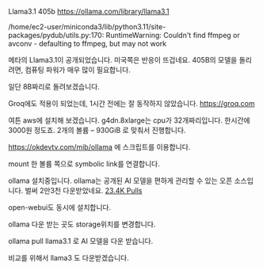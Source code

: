 Llama3.1 405b
https://ollama.com/library/llama3.1

/home/ec2-user/miniconda3/lib/python3.11/site-packages/pydub/utils.py:170: RuntimeWarning: Couldn't find ffmpeg or avconv - defaulting to ffmpeg, but may not work

메타의 Llama3.1이 공개되었습니다. 미국쪽은 반응이 뜨겁네요.
405B의 모델을 돌리려면, 컴퓨팅 파워가 매우 많이 필요합니다.

일단 8B짜리로 돌려보겠습니다.

Groq에도 적용이 되었는데, 1시간 전에는 잘 동작하지 않았습니다.
https://groq.com

여튼 aws에 설치해 보겠습니다.
g4dn.8xlarge는 cpu가 32개짜리입니다.
한시간에 3000원 정도죠.
2개의 볼륨 – 930GiB
로 맞춰서 진행합니다.

https://okdevtv.com/mib/ollama 에 스크립트를 이용합니다.

mount 한 볼륨 쪽으로 symbolic link를 연결합니다.

ollama 설치중입니다.
ollama는 공개된 AI 모델을 편하게 관리할 수 있는 오픈 소스입니다.
벌써 2만3천 다운받았네요.
[23.4K Pulls](https://ollama.com/library/llama3.1)

open-webui도 동시에 설치합니다.

ollama 다운 받는 곳도 storage위치를 변경합니다.

ollama pull llama3.1 
로 AI 모델을 다운 받습니다.

비교를 위해서 llama3 도 다운받겠습니다.
